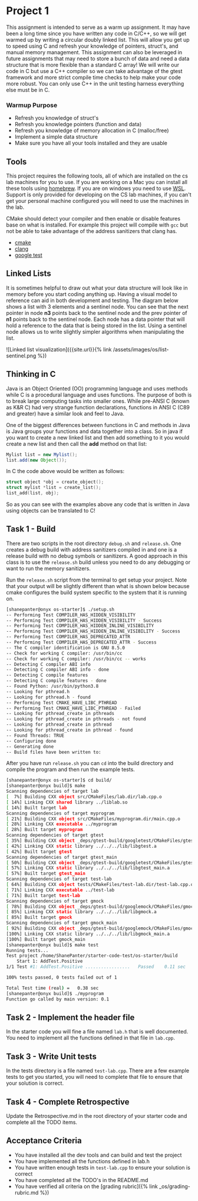 # Project 1

This assignment is intended to serve as a warm up assignment. It may have been a
long time since you have written any code in C/C++, so we will get warmed up by
writing a circular doubly linked list. This will allow you get up to speed using
C and refresh your knowledge of pointers, struct's, and manual memory
management. This assignment can also be leveraged in future assignments that may
need to store a bunch of data and need a data structure that is more flexible
than a standard C array! We will write our code in C but use a C++ compiler so
we can take advantage of the gtest framework and more strict compile time checks
to help make your code more robust. You can only use C++ in the unit testing
harness everything else must be in C.

### Warmup Purpose

- Refresh you knowledge of struct's
- Refresh you knowledge pointers (function and data)
- Refresh you knowledge of memory allocation in C (malloc/free)
- Implement a simple data structure
- Make sure you have all your tools installed and they are usable

## Tools

This project requires the following tools, all of which are installed on the
cs lab machines for you to use. If you are working on a Mac you can install all
these tools using [homebrew](https://brew.sh/). If you are on windows you need
to use [WSL](https://learn.microsoft.com/en-us/windows/wsl/about). Support is
only provided for developing on the CS lab machines, if you can't get your
personal machine configured you will need to use the machines in the lab.

CMake should detect your compiler and then enable or disable features base on
what is installed. For example this project will compile with `gcc` but not
be able to take advantage of the address sanitizers that clang has.

- [cmake](https://cmake.org/)
- [clang](https://clang.llvm.org/)
- [google test](http://google.github.io/googletest/)

## Linked Lists

It is sometimes helpful to draw out what your data structure will look like in
memory before you start coding anything up. Having a visual model to reference
can aid in both development and testing. The diagram below shows a list with 3
elements and a sentinel node. You can see that the next pointer in node **n3**
points back to the sentinel node and the prev pointer of  **n1**  points back to
the sentinel node. Each node has a data pointer that will hold a reference to
the data that is being stored in the list. Using a sentinel node allows us to
write slightly simpler algorithms when manipulating the list.

![Linked list visualization]({{site.url}}{% link /assets/images/os/list-sentinel.png %})

## Thinking in C

Java is an Object Oriented (OO) programming language and uses methods while C is
a procedural language and uses functions. The purpose of both is to break large
computing tasks into smaller ones. While pre-ANSI C (known as K&R C) had very
strange function declarations, functions in ANSI C (C89 and greater) have a
similar look and feel to Java.

One of the biggest differences between functions in C and methods in Java is
Java groups your functions and data together into a class. So in java if you
want to create a new linked list and then add something to it you would create a
new list and then call the **add** method on that list:

```java
Mylist list = new Mylist();
list.add(new Object());
```

In C the code above would be written as follows:

```c
struct object *obj = create_object();
struct mylist *list = create_list();
list_add(list, obj);
```

So as you can see with the examples above any code that is written in Java using
objects can be translated to C!

## Task 1 - Build

There are two scripts in the root directory `debug.sh` and `release.sh`. One
creates a debug build with address sanitizers compiled in and one is a release
build with no debug symbols or sanitizers. A good approach in this class is to
use the `release.sh` build unless you need to do any debugging or want to run
the memory sanitizers.

Run the `release.sh` script from the terminal to get setup your project. Note
that your output will be slightly different than what is shown below because
cmake configures the build system specific to the system that it is running on.

```bash
[shanepanter@onyx os-starter]$ ./setup.sh 
-- Performing Test COMPILER_HAS_HIDDEN_VISIBILITY
-- Performing Test COMPILER_HAS_HIDDEN_VISIBILITY - Success
-- Performing Test COMPILER_HAS_HIDDEN_INLINE_VISIBILITY
-- Performing Test COMPILER_HAS_HIDDEN_INLINE_VISIBILITY - Success
-- Performing Test COMPILER_HAS_DEPRECATED_ATTR
-- Performing Test COMPILER_HAS_DEPRECATED_ATTR - Success
-- The C compiler identification is GNU 8.5.0
-- Check for working C compiler: /usr/bin/cc
-- Check for working C compiler: /usr/bin/cc -- works
-- Detecting C compiler ABI info
-- Detecting C compiler ABI info - done
-- Detecting C compile features
-- Detecting C compile features - done
-- Found Python: /usr/bin/python3.8
-- Looking for pthread.h
-- Looking for pthread.h - found
-- Performing Test CMAKE_HAVE_LIBC_PTHREAD
-- Performing Test CMAKE_HAVE_LIBC_PTHREAD - Failed
-- Looking for pthread_create in pthreads
-- Looking for pthread_create in pthreads - not found
-- Looking for pthread_create in pthread
-- Looking for pthread_create in pthread - found
-- Found Threads: TRUE  
-- Configuring done
-- Generating done
-- Build files have been written to:
```

After you have run `release.sh` you can `cd` into the build directory and compile
the program and then run the example tests.

```bash
[shanepanter@onyx os-starter]$ cd build/
[shanepanter@onyx build]$ make
Scanning dependencies of target lab
[  7%] Building CXX object src/CMakeFiles/lab.dir/lab.cpp.o
[ 14%] Linking CXX shared library ../liblab.so
[ 14%] Built target lab
Scanning dependencies of target myprogram
[ 21%] Building CXX object src/CMakeFiles/myprogram.dir/main.cpp.o
[ 28%] Linking CXX executable ../myprogram
[ 28%] Built target myprogram
Scanning dependencies of target gtest
[ 35%] Building CXX object _deps/gtest-build/googletest/CMakeFiles/gtest.dir/src/gtest-all.cc.o
[ 42%] Linking CXX static library ../../../lib/libgtest.a
[ 42%] Built target gtest
Scanning dependencies of target gtest_main
[ 50%] Building CXX object _deps/gtest-build/googletest/CMakeFiles/gtest_main.dir/src/gtest_main.cc.o
[ 57%] Linking CXX static library ../../../lib/libgtest_main.a
[ 57%] Built target gtest_main
Scanning dependencies of target test-lab
[ 64%] Building CXX object tests/CMakeFiles/test-lab.dir/test-lab.cpp.o
[ 71%] Linking CXX executable ../test-lab
[ 71%] Built target test-lab
Scanning dependencies of target gmock
[ 78%] Building CXX object _deps/gtest-build/googlemock/CMakeFiles/gmock.dir/src/gmock-all.cc.o
[ 85%] Linking CXX static library ../../../lib/libgmock.a
[ 85%] Built target gmock
Scanning dependencies of target gmock_main
[ 92%] Building CXX object _deps/gtest-build/googlemock/CMakeFiles/gmock_main.dir/src/gmock_main.cc.o
[100%] Linking CXX static library ../../../lib/libgmock_main.a
[100%] Built target gmock_main
[shanepanter@onyx build]$ make test
Running tests...
Test project /home/ShanePanter/starter-code-test/os-starter/build
    Start 1: AddTest.Positive
1/1 Test #1: AddTest.Positive .................   Passed    0.11 sec

100% tests passed, 0 tests failed out of 1

Total Test time (real) =   0.38 sec
[shanepanter@onyx build]$ ./myprogram 
Function go called by main version: 0.1

```

## Task 2 - Implement the header file

In the starter code you will fine a file named `lab.h` that is well documented.
You need to implement all the functions defined in that file in `lab.cpp`.

## Task 3 - Write Unit tests

In the tests directory is a file named `test-lab.cpp`. There are a few example
tests to get you started, you will need to complete that file to ensure that
your solution is correct.

## Task 4 - Complete Retrospective

Update the Retrospective.md in the root directory of your starter code and
complete all the TODO items.

## Acceptance Criteria

- You have installed all the dev tools and can build and test the project
- You have implemented all the functions defined in lab.h
- You have written enough tests in `test-lab.cpp` to ensure your solution is correct
- You have completed all the TODO's in the README.md
- You have verified all criteria on the [grading rubric]({% link _os/grading-rubric.md %})
